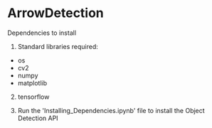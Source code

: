 # ArrowDetection

Dependencies to install
1. Standard libraries required:
  - os
  - cv2
  - numpy
  - matplotlib

2. tensorflow

3. Run the 'Installing_Dependencies.ipynb' file to install the Object Detection API
